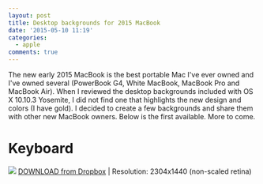 ```yaml
---
layout: post
title: Desktop backgrounds for 2015 MacBook
date: '2015-05-10 11:19'
categories:
  - apple
comments: true
---
```


The new early 2015 MacBook is the best portable Mac I've ever owned and I've owned several (PowerBook G4, White MacBook, MacBook Pro and MacBook Air). When I reviewed the desktop backgrounds included with OS X 10.10.3 Yosemite, I did not find one that highlights the new design and colors (I have gold). I decided to create a few backgrounds and share them with other new MacBook owners. Below is the first available. More to come.

# Keyboard
![](http://stevencombs.github.io/images/posts/MacBookKeyboardDesktopPreview.png) [DOWNLOAD from Dropbox](https://www.dropbox.com/s/42009q431b3o2y4/MacBookKeyboardDesktop.png?dl=0) | Resolution: 2304x1440 (non-scaled retina)
